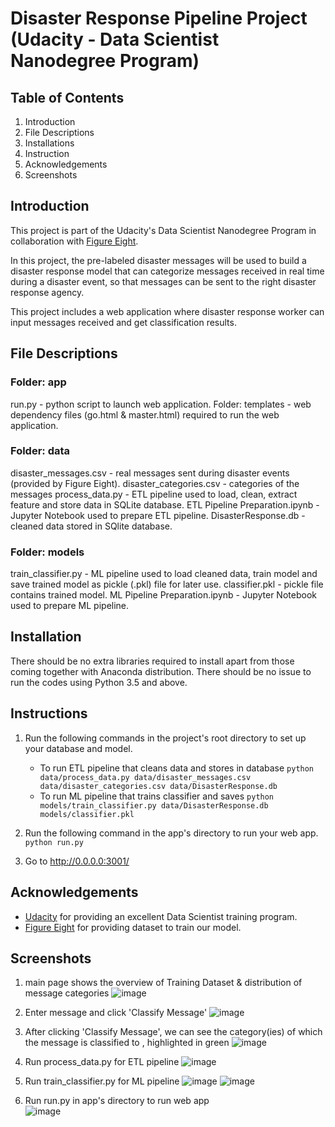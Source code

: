 # Disaster Response Pipeline Project (Udacity - Data Scientist Nanodegree Program)
## Table of Contents
1. Introduction
2. File Descriptions
3. Installations
4. Instruction
5. Acknowledgements
6. Screenshots

## Introduction
This project is part of the Udacity's Data Scientist Nanodegree Program in collaboration with [Figure Eight](https://www.figure-eight.com/).

In this project, the pre-labeled disaster messages will be used to build a disaster response model that can categorize messages received in real time during a disaster event, so that messages can be sent to the right disaster response agency.

This project includes a web application where disaster response worker can input messages received and get classification results.

## File Descriptions
### Folder: app
run.py - python script to launch web application.
Folder: templates - web dependency files (go.html & master.html) required to run the web application.

### Folder: data
disaster_messages.csv - real messages sent during disaster events (provided by Figure Eight). 
disaster_categories.csv - categories of the messages
process_data.py - ETL pipeline used to load, clean, extract feature and store data in SQLite database.
ETL Pipeline Preparation.ipynb - Jupyter Notebook used to prepare ETL pipeline.
DisasterResponse.db - cleaned data stored in SQlite database.

### Folder: models
train_classifier.py - ML pipeline used to load cleaned data, train model and save trained model as pickle (.pkl) file for later use.
classifier.pkl - pickle file contains trained model.
ML Pipeline Preparation.ipynb - Jupyter Notebook used to prepare ML pipeline.

## Installation
There should be no extra libraries required to install apart from those coming together with Anaconda distribution. There should be no issue to run the codes using Python 3.5 and above.

## Instructions
1. Run the following commands in the project's root directory to set up your database and model.

    - To run ETL pipeline that cleans data and stores in database
        `python data/process_data.py data/disaster_messages.csv data/disaster_categories.csv data/DisasterResponse.db`
    - To run ML pipeline that trains classifier and saves
        `python models/train_classifier.py data/DisasterResponse.db models/classifier.pkl`

2. Run the following command in the app's directory to run your web app.
    `python run.py`

3. Go to http://0.0.0.0:3001/

## Acknowledgements
* [Udacity](https://www.udacity.com/) for providing an excellent Data Scientist training program.
* [Figure Eight](https://www.figure-eight.com/) for providing dataset to train our model.

## Screenshots
1. main page shows the overview of Training Dataset & distribution of message categories
![image](https://user-images.githubusercontent.com/47262286/104581402-7ce06d80-5699-11eb-99d4-684ec07feb0a.png)

2. Enter message and click 'Classify Message'
![image](https://user-images.githubusercontent.com/47262286/104581479-9aadd280-5699-11eb-905b-d26235333360.png)

3. After clicking 'Classify Message', we can see the category(ies) of which the message is classified to , highlighted in green
![image](https://user-images.githubusercontent.com/47262286/104581568-b87b3780-5699-11eb-8605-8b224a2186e5.png)

4. Run process_data.py for ETL pipeline
![image](https://user-images.githubusercontent.com/47262286/104581657-d8aaf680-5699-11eb-8022-65335afcfbd3.png)

5. Run train_classifier.py for ML pipeline
![image](https://user-images.githubusercontent.com/47262286/104581701-e82a3f80-5699-11eb-8692-2556d3995a75.png)
![image](https://user-images.githubusercontent.com/47262286/104581849-1c056500-569a-11eb-890d-50ff9493756f.png)

6. Run run.py in app's directory to run web app<br/>
![image](https://user-images.githubusercontent.com/47262286/104581902-2d4e7180-569a-11eb-8df3-536f98e6f26c.png)
